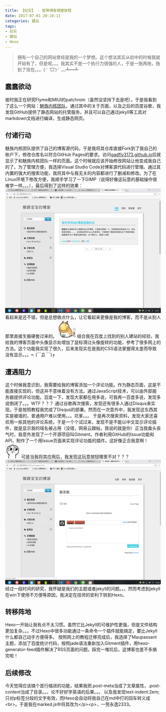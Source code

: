 ```yaml
---
title: 【纪实】 - 智障博客搭建旅程 
date: 2017-07-01 20:10:11 
categories: 建站 
tags: 
- 纪实 
- 建站 
- Hexo
---
```

>拥有一个自己的网站曾经是我的一个梦想。这个想法其实从初中的时候我就开始有了，但是呢。。。我其实不是一个执行力很强的人，于是一拖再拖，拖到了现在。。。(╯‵□′)╯︵┻━┻

<!-- more -->

## 蠢蠢欲动
彼时我正在研究Flyme和MIUI的patchrom（虽然没坚持下去是吧），于是我看到了这么一个网站：[魅族内核团队](http://kernel.meizu.com)，通过其中的关于页面，以及之后的百度谷歌，我发现GitHub提供了静态网站的托管服务，并且可以自己通过jekyll等工具对markdown文档进行编译，生成静态网页。
## 付诸行动
魅族内核团队提供了自己的博客源代码，于是我将其仓库直接Fork到了我自己的账户下，修改仓库名以符合GitHub Pages的要求。访问[gadfly3173.github.io](https://gadfly3173.github.io)后就显示了和魅族内核团队一样的页面。这个时候就应该开始修改网站让他变成我自己的了。为了管理方便，我选择Visual Studio Code对博客源代码进行管理。通过其内置的强大的搜索功能，我将其中与我无关的内容都进行了删减和修改。为了在Linux环境下修改方便，我顺手学习了一下GIMP（说得好像这玩意的基础操作很难学一样。。。），最后得到了这样的效果：
![](/images/posts/2017/07/jekyll_ver.jpg)
看起来是还不错，但是总想做点什么，让它看起来更像是我的博客，而不是从别人那里直接生搬硬套过来的。
![](/images/posts/sticker/huajidog.gif)
结合我在百度上找到的别人建站的经验，我给我的博客页面中头像显示处增加了鼠标滑过头像旋转的功能，参考了很多网上的方法。这个功能我实现了很久，后来发现实在是我的CSS语法掌握得太差而导致没有显示。。。┑(￣Д ￣)┍
## 遭遇阻力
这个时候我意识到，我需要给我的博客添加一个评论功能。作为静态页面，这是不能直接实现的，但这并不意味着没有方法。通过JavaScript技术，可以由外部服务器提供评论功能。百度一下，发现大家都在用多说，可我再一百度多说，发现多说倒闭了。。。WTF？？？
通过谷歌再次搜索，发现还有很多人通过Disqus来实现。于是按照教程我完成了Disqus的部署。然而在一次意外中，我发现这东西其实是被墙的，普通用户难以使用。。。坑爹。。。
于是再次搜索资料，发现大家还喜欢用一些其他的评论系统，于是一个个试过来，发现不是不能以中文显示评论插件，就是显示我的域名被占用（没错，网易云跟帖，我说的就是你）正当我垂头丧气时，我意外发现了一个开源项目叫Gitment。作者利用GitHub的Issue功能和API，制作了一个用Issue页面来实现评论功能的插件。这好像正合我意啊！
![](/images/posts/sticker/juezui.jpg)
可是当我将其应用后，我发现这玩意按钮哪里不对？？？
![](/images/posts/2017/07/gitment_bug.png)
经过一段时间的研究，我怀疑是我们的主题或者jekyll的问题。。。然而考虑到jekyll在win下使用不方便等原因，我决定在技师的安利下转到Hexo。
## 转移阵地
Hexo一开始让我有点不太习惯。虽然它比Jekyll的可维护性更强，但是文件结构更加复杂。。。不过Hexo中很多功能通过一条命令一个插件就能搞定，要比Jekyll什么都自己动手方便得多。
按照网上的教程迁移完成后，我选择了Maupassant主题，添加了百度统计代码，按照jade语法重新加入Gitment插件，用hexo-generator-feed插件解决了RSS页面的问题。踩完一堆坑后，这博客也差不多搞完啦！
## 后续修改
今天觉得应该搞个首行缩进的功能，结果我把.post-meta当成了文章属性，.post-content当成了目录。。。论不好好学英语的后果。。。
以及我发现text-indent:2em;只对p标签分段的文字有效，而Hexo会自动将我自己在md中打的回车转义成&lt;br&gt;。于是我在marked.js中将其改为&lt;/p&gt;&lt;p&gt;，一劳永逸2333。